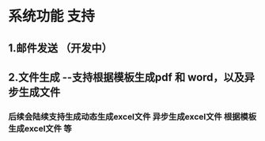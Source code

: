 # 系统功能 支持

## 1.邮件发送 （开发中）
## 2.文件生成 --支持根据模板生成pdf 和 word，以及异步生成文件

### 后续会陆续支持生成动态生成excel文件 异步生成excel文件 根据模板生成excel文件 等
